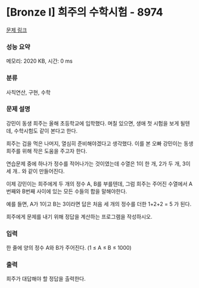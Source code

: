 # [Bronze I] 희주의 수학시험 - 8974 

[문제 링크](https://www.acmicpc.net/problem/8974) 

### 성능 요약

메모리: 2020 KB, 시간: 0 ms

### 분류

사칙연산, 구현, 수학

### 문제 설명

<p>강민이 동생 희주는 올해 초등학교에 입학했다. 며칠 있으면, 생애 첫 시험을 보게 될텐데, 수학시험도 같이 본다고 한다.</p>

<p>희주는 겁을 먹은 나머지, 열심히 준비해야겠다고 생각했다. 이를 본 오빠 강민이는 동생 희주를 위해 작은 도움을 주고자 한다.</p>

<p>연습문제 중에 하나가 정수를 적어나가는 것이였는데 수열은 1이 한 개, 2가 두 개, 3이 세 개.. 와 같이 만들어진다.</p>

<p>이제 강민이는 희주에게 두 개의 정수 A, B를 부를텐데, 그럼 희주는 주어진 수열에서 A번째와 B번째 사이에 있는 모든 수들의 합을 말해야한다.</p>

<p>예를 들면, A가 1이고 B는 3이라면 답은 처음 세 개의 정수를 더한 1+2+2 = 5 가 된다.</p>

<p>희주에게 문제를 내기 위해 정답을 계산하는 프로그램을 작성하시오.</p>

### 입력 

 <p>한 줄에 양의 정수 A와 B가 주어진다. (1 ≤ A ≤ B ≤ 1000)</p>

### 출력 

 <p>희주가 대답해야 할 정답을 출력한다.</p>


